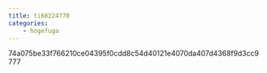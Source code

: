 ```yaml
---
title: ti68224770
categories:
    - hogefuga
---
```

74a075be33f766210ce04395f0cdd8c54d40121e4070da407d4368f9d3cc9777